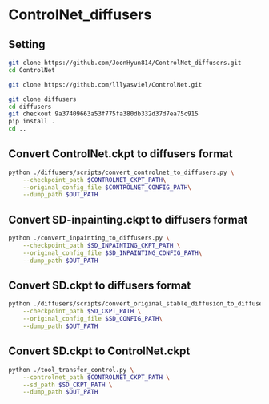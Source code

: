 # ControlNet_diffusers


## Setting
```bash
git clone https://github.com/JoonHyun814/ControlNet_diffusers.git
cd ControlNet

git clone https://github.com/lllyasviel/ControlNet.git

git clone diffusers
cd diffusers
git checkout 9a37409663a53f775fa380db332d37d7ea75c915
pip install .
cd ..
```

## Convert ControlNet.ckpt to diffusers format
```bash
python ./diffusers/scripts/convert_controlnet_to_diffusers.py \
    --checkpoint_path $CONTROLNET_CKPT_PATH\
    --original_config_file $CONTROLNET_CONFIG_PATH\
    --dump_path $OUT_PATH
```

## Convert SD-inpainting.ckpt to diffusers format
```bash
python ./convert_inpainting_to_diffusers.py \
    --checkpoint_path $SD_INPAINTING_CKPT_PATH \
    --original_config_file $SD_INPAINTING_CONFIG_PATH\
    --dump_path $OUT_PATH
```

## Convert SD.ckpt to diffusers format
```bash
python ./diffusers/scripts/convert_original_stable_diffusion_to_diffusers.py \
    --checkpoint_path $SD_CKPT_PATH \
    --original_config_file $SD_CONFIG_PATH\
    --dump_path $OUT_PATH
```

## Convert SD.ckpt to ControlNet.ckpt
```bash
python ./tool_transfer_control.py \
    --controlnet_path $CONTROLNET_CKPT_PATH \
    --sd_path $SD_CKPT_PATH \
    --dump_path $OUT_PATH
```
